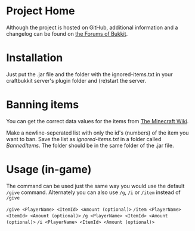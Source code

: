 Project Home
============
Although the project is hosted on GitHub, additional information and a changelog can be found on [the Forums of Bukkit](http://forums.bukkit.org/threads/gen-banneditems-v1-2-banning-items-for-give-935.22447/).

Installation
============
Just put the .jar file and the folder with the
ignored-items.txt in your craftbukkit server's
plugin folder and (re)start the server.

Banning items
=============
You can get the correct data values for the items
from [The Minecraft Wiki](http://www.minecraftwiki.net/wiki/Data_values).

Make a newline-seperated list with only the id's
(numbers) of the item you want to ban.
Save the list as *ignored-items.txt* in a folder
called *BannedItems*. The folder should be in the same
folder of the .jar file.

Usage (in-game)
===============
The command can be used just the same way you would use the default `/give` command.
Alternately you can also use `/g`, `/i` or `/item` instead of `/give`

`/give <PlayerName> <ItemId> <Amount (optional)>` 
`/item <PlayerName> <ItemId> <Amount (optional)>` 
`/g <PlayerName> <ItemId> <Amount (optional)>` 
`/i <PlayerName> <ItemId> <Amount (optional)>`